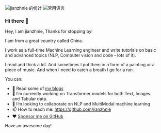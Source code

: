 ![jianzhnie 的统计](https://github-readme-stats.vercel.app/api?username=jianzhnie&count_private=true&show_icons=true&theme=radical)
![常用语言](https://github-readme-stats.vercel.app/api/top-langs/?username=jianzhnie&layout=compact)

### Hi there 👋
Hey, I am jianzhnie, Thanks for stopping by!

I am from a great country called China.

I work as a full-time Machine Learning engineer and write tutorials on basic and advanced topics (NLP, Computer vision and code - lots of it).

I read and think a lot. And sometimes I put them in a form of a painting or a piece of music. And when I need to catch a breath I go for a run.

You can:
- 📖  Read some of [my blogs](https://www.zhihu.com/column/fengnie) 
- 🔭 I’m currently working on Transformer models for both Text, Images and Tabular data.
- 👯 I’m looking to collaborate on NLP and MultiModal machine learning
- 📫 How to reach me: https://github.com/jianzhnie
- ❤️ [Sponsor me on GitHub](https://github.com/sponsors/curiousily)

Have an awesome day!
